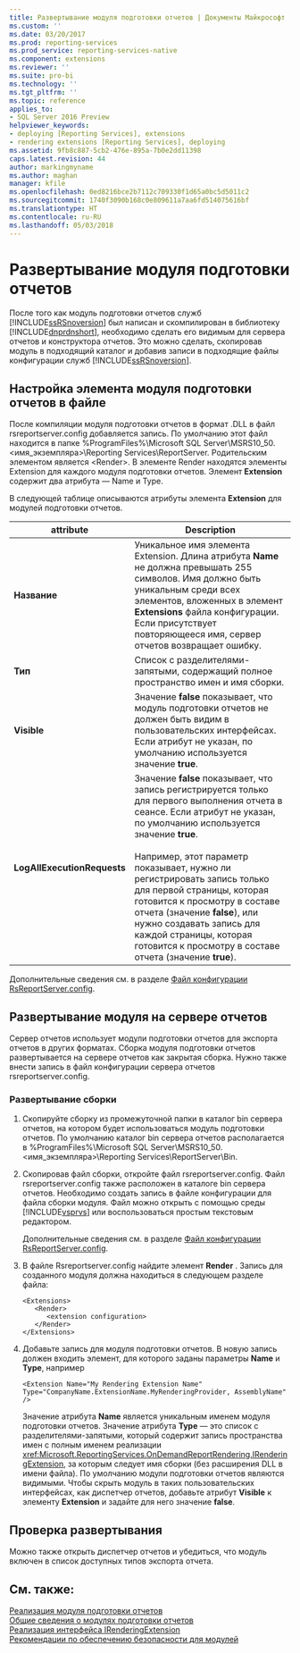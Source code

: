 ```yaml
---
title: Развертывание модуля подготовки отчетов | Документы Майкрософт
ms.custom: ''
ms.date: 03/20/2017
ms.prod: reporting-services
ms.prod_service: reporting-services-native
ms.component: extensions
ms.reviewer: ''
ms.suite: pro-bi
ms.technology: ''
ms.tgt_pltfrm: ''
ms.topic: reference
applies_to:
- SQL Server 2016 Preview
helpviewer_keywords:
- deploying [Reporting Services], extensions
- rendering extensions [Reporting Services], deploying
ms.assetid: 9fb8c887-5cb2-476e-895a-7b0e2dd11398
caps.latest.revision: 44
author: markingmyname
ms.author: maghan
manager: kfile
ms.openlocfilehash: 0ed8216bce2b7112c709330f1d65a0bc5d5011c2
ms.sourcegitcommit: 1740f3090b168c0e809611a7aa6fd514075616bf
ms.translationtype: HT
ms.contentlocale: ru-RU
ms.lasthandoff: 05/03/2018
---
```

# <a name="deploying-a-rendering-extension"></a>Развертывание модуля подготовки отчетов
  После того как модуль подготовки отчетов служб [!INCLUDE[ssRSnoversion](../../../includes/ssrsnoversion-md.md)] был написан и скомпилирован в библиотеку [!INCLUDE[dnprdnshort](../../../includes/dnprdnshort-md.md)], необходимо сделать его видимым для сервера отчетов и конструктора отчетов. Это можно сделать, скопировав модуль в подходящий каталог и добавив записи в подходящие файлы конфигурации служб [!INCLUDE[ssRSnoversion](../../../includes/ssrsnoversion-md.md)].  
  
## <a name="configuration-file-rendering-extension-element"></a>Настройка элемента модуля подготовки отчетов в файле  
 После компиляции модуля подготовки отчетов в формат .DLL в файл rsreportserver.config добавляется запись. По умолчанию этот файл находится в папке %ProgramFiles%\Microsoft SQL Server\MSRS10_50.\<имя_экземпляра>\Reporting Services\ReportServer. Родительским элементом является \<Render>. В элементе Render находятся элементы Extension для каждого модуля подготовки отчетов. Элемент **Extension** содержит два атрибута — Name и Type.  
  
 В следующей таблице описываются атрибуты элемента **Extension** для модулей подготовки отчетов.  
  
|attribute|Description|  
|---------------|-----------------|  
|**Название**|Уникальное имя элемента Extension. Длина атрибута **Name** не должна превышать 255 символов. Имя должно быть уникальным среди всех элементов, вложенных в элемент **Extensions** файла конфигурации. Если присутствует повторяющееся имя, сервер отчетов возвращает ошибку.|  
|**Тип**|Список с разделителями-запятыми, содержащий полное пространство имен и имя сборки.|  
|**Visible**|Значение **false** показывает, что модуль подготовки отчетов не должен быть видим в пользовательских интерфейсах. Если атрибут не указан, по умолчанию используется значение **true**.|  
|**LogAllExecutionRequests**|Значение **false** показывает, что запись регистрируется только для первого выполнения отчета в сеансе. Если атрибут не указан, по умолчанию используется значение **true**.<br /><br /> Например, этот параметр показывает, нужно ли регистрировать запись только для первой страницы, которая готовится к просмотру в составе отчета (значение **false**), или нужно создавать запись для каждой страницы, которая готовится к просмотру в составе отчета (значение **true**).|  
  
 Дополнительные сведения см. в разделе [Файл конфигурации RsReportServer.config](../../../reporting-services/report-server/rsreportserver-config-configuration-file.md).  
  
## <a name="deploying-the-extension-to-the-report-server"></a>Развертывание модуля на сервере отчетов  
 Сервер отчетов использует модули подготовки отчетов для экспорта отчетов в других форматах. Сборка модуля подготовки отчетов развертывается на сервере отчетов как закрытая сборка. Нужно также внести запись в файл конфигурации сервера отчетов rsreportserver.config.  
  
### <a name="to-deploy-the-assembly"></a>Развертывание сборки  
  
1.  Скопируйте сборку из промежуточной папки в каталог bin сервера отчетов, на котором будет использоваться модуль подготовки отчетов. По умолчанию каталог bin сервера отчетов располагается в %ProgramFiles%\Microsoft SQL Server\MSRS10_50.\<имя_экземпляра>\Reporting Services\ReportServer\Bin.  
  
2.  Скопировав файл сборки, откройте файл rsreportserver.config. Файл rsreportserver.config также расположен в каталоге bin сервера отчетов. Необходимо создать запись в файле конфигурации для файла сборки модуля. Файл можно открыть с помощью среды [!INCLUDE[vsprvs](../../../includes/vsprvs-md.md)] или воспользоваться простым текстовым редактором.  
  
     Дополнительные сведения см. в разделе [Файл конфигурации RsReportServer.config](../../../reporting-services/report-server/rsreportserver-config-configuration-file.md).  
  
3.  В файле Rsreportserver.config найдите элемент **Render** . Запись для созданного модуля должна находиться в следующем разделе файла:  
  
    ```  
    <Extensions>  
       <Render>  
          <extension configuration>  
       </Render>  
    </Extensions>  
    ```  
  
4.  Добавьте запись для модуля подготовки отчетов. В новую запись должен входить элемент, для которого заданы параметры **Name** и **Type**, например  
  
    ```  
    <Extension Name="My Rendering Extension Name" Type="CompanyName.ExtensionName.MyRenderingProvider, AssemblyName" />  
    ```  
  
     Значение атрибута **Name** является уникальным именем модуля подготовки отчетов. Значение атрибута **Type** — это список с разделителями-запятыми, который содержит запись пространства имен с полным именем реализации <xref:Microsoft.ReportingServices.OnDemandReportRendering.IRenderingExtension>, за которым следует имя сборки (без расширения DLL в имени файла). По умолчанию модули подготовки отчетов являются видимыми. Чтобы скрыть модуль в таких пользовательских интерфейсах, как диспетчер отчетов, добавьте атрибут **Visible** к элементу **Extension** и задайте для него значение **false**.  
  
## <a name="verifying-the-deployment"></a>Проверка развертывания  
 Можно также открыть диспетчер отчетов и убедиться, что модуль включен в список доступных типов экспорта отчета.  
  
## <a name="see-also"></a>См. также:  
 [Реализация модуля подготовки отчетов](../../../reporting-services/extensions/rendering-extension/implementing-a-rendering-extension.md)   
 [Общие сведения о модулях подготовки отчетов](../../../reporting-services/extensions/rendering-extension/rendering-extensions-overview.md)   
 [Реализация интерфейса IRenderingExtension](../../../reporting-services/extensions/rendering-extension/implementing-the-irenderingextension-interface.md)   
 [Рекомендации по обеспечению безопасности для модулей](../../../reporting-services/extensions/security-considerations-for-extensions.md)  
  
  
